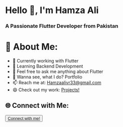 
  
# Hello 👋, I'm Hamza Ali

### A Passionate Flutter Developer from Pakistan

# 💫 About Me:

- 🔭 Currently working with Flutter
- 🌱 Learning Backend Development
- 💬 Feel free to ask me anything about Flutter
- 👀 Wanna see, what I do? Portfolio
- 📫 Reach me at: Hamzaalivr33@gmail.com
- 😄 Check out my work: <a href="https://www.notion.so/Getting-Started-19d41f5a745680a1b86ec6baaf741ebf">Projects!</a>
## 🌐 Connect with Me:

 
 <Button><a href="https://linktr.ee/HamzaAli689">Connect with me!</a></Button>


